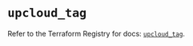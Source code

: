 # `upcloud_tag`

Refer to the Terraform Registry for docs: [`upcloud_tag`](https://registry.terraform.io/providers/upcloudltd/upcloud/5.23.1/docs/resources/tag).
